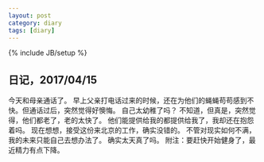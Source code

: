 ```yaml
---
layout: post
category: diary
tags: [diary]
---
```

{% include JB/setup %}


## 日记，2017/04/15
今天和母亲通话了。
早上父亲打电话过来的时候，还在为他们的蝇蝇苟苟感到不快。但通话过后，突然觉得好懊悔。
自己太幼稚了吗？
不知道，但真是，突然觉得，他们都老了，老的太快了。
他们能提供给我的都提供给我了，我却还在抱怨着吗。
现在想想，接受这份来北京的工作，确实没错的。
不管对现实如何不满，我的未来只能自己去想办法了。
确实太天真了吗。
附注：要赶快开始健身了，最近精力有点下降。



